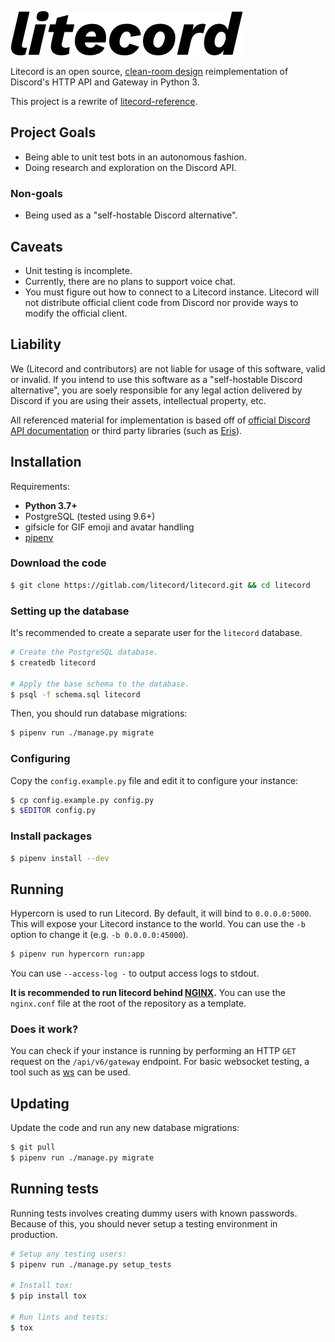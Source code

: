 ![Litecord logo](static/logo/logo.png)

Litecord is an open source, [clean-room design][clean-room] reimplementation of
Discord's HTTP API and Gateway in Python 3.

This project is a rewrite of [litecord-reference].

[clean-room]: https://en.wikipedia.org/wiki/Clean_room_design
[litecord-reference]: https://gitlab.com/luna/litecord-reference

## Project Goals

- Being able to unit test bots in an autonomous fashion.
- Doing research and exploration on the Discord API.

### Non-goals

- Being used as a "self-hostable Discord alternative".

## Caveats

- Unit testing is incomplete.
- Currently, there are no plans to support voice chat.
- You must figure out how to connect to a Litecord instance. Litecord will not
  distribute official client code from Discord nor provide ways to modify the
  official client.

## Liability

We (Litecord and contributors) are not liable for usage of this software, valid or invalid.
If you intend to use this software as a "self-hostable Discord alternative",
you are soely responsible for any legal action delivered by Discord if you are using their assets, intellectual property, etc.

All referenced material for implementation is based off of [official Discord API documentation](https://discordapp.com/developers/docs) or third party libraries (such as [Eris](https://github.com/abalabahaha/eris)).

## Installation

Requirements:

- **Python 3.7+**
- PostgreSQL (tested using 9.6+)
- gifsicle for GIF emoji and avatar handling
- [pipenv]

[pipenv]: https://github.com/pypa/pipenv

### Download the code

```sh
$ git clone https://gitlab.com/litecord/litecord.git && cd litecord
```

### Setting up the database

It's recommended to create a separate user for the `litecord` database.

```sh
# Create the PostgreSQL database.
$ createdb litecord

# Apply the base schema to the database.
$ psql -f schema.sql litecord
```

Then, you should run database migrations:

```sh
$ pipenv run ./manage.py migrate
```

### Configuring

Copy the `config.example.py` file and edit it to configure your instance:

```sh
$ cp config.example.py config.py
$ $EDITOR config.py
```

### Install packages

```sh
$ pipenv install --dev
```

## Running

Hypercorn is used to run Litecord. By default, it will bind to `0.0.0.0:5000`.
This will expose your Litecord instance to the world. You can use the `-b`
option to change it (e.g. `-b 0.0.0.0:45000`).

```sh
$ pipenv run hypercorn run:app
```

You can use `--access-log -` to output access logs to stdout.

**It is recommended to run litecord behind [NGINX].** You can use the
`nginx.conf` file at the root of the repository as a template.

[nginx]: https://www.nginx.com

### Does it work?

You can check if your instance is running by performing an HTTP `GET` request on
the `/api/v6/gateway` endpoint. For basic websocket testing, a tool such as
[ws](https://github.com/hashrocket/ws) can be used.

## Updating

Update the code and run any new database migrations:

```sh
$ git pull
$ pipenv run ./manage.py migrate
```

## Running tests

Running tests involves creating dummy users with known passwords. Because of
this, you should never setup a testing environment in production.

```sh
# Setup any testing users:
$ pipenv run ./manage.py setup_tests

# Install tox:
$ pip install tox

# Run lints and tests:
$ tox
```
